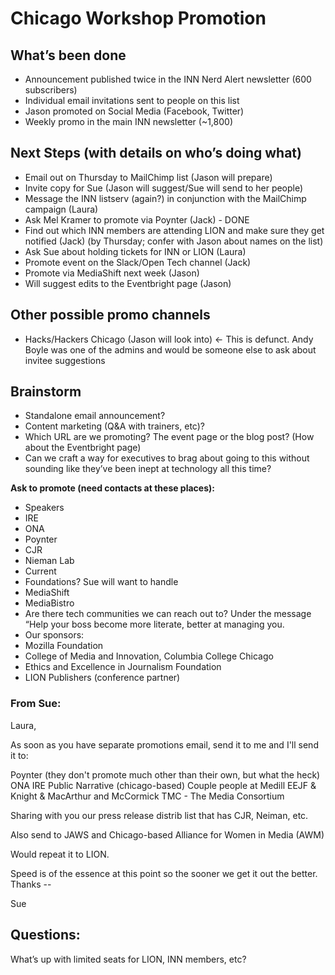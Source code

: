# Chicago Workshop Promotion

## What’s been done
- Announcement published twice in the INN Nerd Alert newsletter (600 subscribers)
- Individual email invitations sent to people on this list
- Jason promoted on Social Media (Facebook, Twitter)
- Weekly promo in the main INN newsletter (~1,800)

## Next Steps (with details on who’s doing what)
- Email out on Thursday to MailChimp list (Jason will prepare)
- Invite copy for Sue (Jason will suggest/Sue will send to her people)
- Message the INN listserv (again?) in conjunction with the MailChimp campaign (Laura)
- Ask Mel Kramer to promote via Poynter (Jack) - DONE
- Find out which INN members are attending LION and make sure they get notified (Jack) (by Thursday; confer with Jason about names on the list)
- Ask Sue about holding tickets for INN or LION (Laura)
- Promote event on the Slack/Open Tech channel (Jack)
- Promote via MediaShift next week (Jason)
- Will suggest edits to the Eventbright page (Jason)

## Other possible promo channels
- Hacks/Hackers Chicago (Jason will look into) ← This is defunct. Andy Boyle was one of the admins and would be someone else to ask about invitee suggestions

## Brainstorm
- Standalone email announcement?
- Content marketing (Q&A with trainers, etc)?
- Which URL are we promoting? The event page or the blog post? (How about the Eventbright page)
- Can we craft a way for executives to brag about going to this without sounding like they’ve been inept at technology all this time?

**Ask to promote (need contacts at these places):**
- Speakers
- IRE
- ONA
- Poynter
- CJR
- Nieman Lab
- Current
- Foundations? Sue will want to handle
- MediaShift
- MediaBistro
- Are there tech communities we can reach out to? Under the message “Help your boss become more literate, better at managing you.
- Our sponsors:
- Mozilla Foundation
- College of Media and Innovation, Columbia College Chicago
- Ethics and Excellence in Journalism Foundation
- LION Publishers (conference partner)

### From Sue: 

Laura,

As soon as you have separate promotions email, send it to me and I'll send it to:

Poynter (they don't promote much other than their own, but what the heck)
ONA
IRE
Public Narrative (chicago-based)
Couple people at Medill
EEJF & Knight & MacArthur and McCormick
TMC - The Media Consortium

Sharing with you our press release distrib list that has CJR, Neiman, etc. 

Also send to JAWS and Chicago-based Alliance for Women in Media (AWM)

Would repeat it to LION.

Speed is of the essence at this point so the sooner we get it out the better. Thanks --

Sue

## Questions:

What’s up with limited seats for LION, INN members, etc?